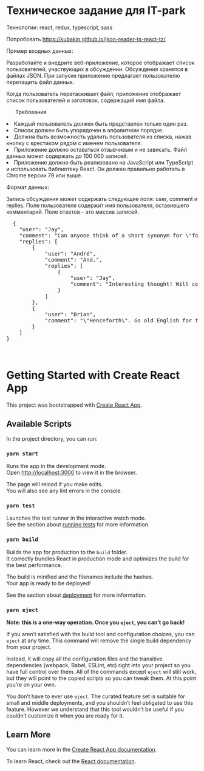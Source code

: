<h1>Техническое задание для IT-park</h1>
<p>Технологии: react, redux, typescript, sass</p>
Попробовать <a href='https://kubakin.github.io/json-reader-ts-react-tz/'>https://kubakin.github.io/json-reader-ts-react-tz/</a>
<p>Пример входных данных:</p>
<p>
Разработайте и внедрите веб-приложение, которое отображает список пользователей, участвующих в обсуждении. Обсуждения хранятся в файлах JSON.
При запуске приложение предлагает пользователю перетащить файл данных.
</p>
<p>

Когда пользователь перетаскивает файл, приложение отображает список пользователей и заголовок, содержащий имя файла.
</p>
<ul>Требования</ul>
<li>Каждый пользователь должен быть представлен только один раз.</li>
<li>Список должен быть упорядочен в алфавитном порядке.</li>
<li>Должна быть возможность удалить пользователя из списка, нажав кнопку с крестиком рядом с именем пользователя.</li>
<li>Приложение должно оставаться отзывчивым и не зависать. Файл данных может содержать до 100 000 записей.</li>
<li>Приложение должно быть реализовано на JavaScript или TypeScript и использовать библиотеку React. Он должен правильно работать в Chrome версии 79 или выше.</li>
<p>
Формат данных:</p>
Запись обсуждения может содержать следующие поля: user, comment и replies. Поле пользователя содержит имя пользователя, оставившего комментарий. Поле ответов - это массив записей.
</p>
<pre>
  {
    "user": "Jay",
    "comment": "Can anyone think of a short synonym for \"followed by\"?",
    "replies": [
        {
            "user": "André",
            "comment": "And.",
            "replies": [
                {
                    "user": "Jay",
                    "comment": "Interesting thought! Will consider that."
                }
            ]
        },
        {
            "user": "Brian",
            "comment": "\"Henceforth\". Go old English for the whole thing!"
        }
    ]
}

 </pre>
  
# Getting Started with Create React App

This project was bootstrapped with [Create React App](https://github.com/facebook/create-react-app).

## Available Scripts

In the project directory, you can run:

### `yarn start`

Runs the app in the development mode.\
Open [http://localhost:3000](http://localhost:3000) to view it in the browser.

The page will reload if you make edits.\
You will also see any lint errors in the console.

### `yarn test`

Launches the test runner in the interactive watch mode.\
See the section about [running tests](https://facebook.github.io/create-react-app/docs/running-tests) for more information.

### `yarn build`

Builds the app for production to the `build` folder.\
It correctly bundles React in production mode and optimizes the build for the best performance.

The build is minified and the filenames include the hashes.\
Your app is ready to be deployed!

See the section about [deployment](https://facebook.github.io/create-react-app/docs/deployment) for more information.

### `yarn eject`

**Note: this is a one-way operation. Once you `eject`, you can’t go back!**

If you aren’t satisfied with the build tool and configuration choices, you can `eject` at any time. This command will remove the single build dependency from your project.

Instead, it will copy all the configuration files and the transitive dependencies (webpack, Babel, ESLint, etc) right into your project so you have full control over them. All of the commands except `eject` will still work, but they will point to the copied scripts so you can tweak them. At this point you’re on your own.

You don’t have to ever use `eject`. The curated feature set is suitable for small and middle deployments, and you shouldn’t feel obligated to use this feature. However we understand that this tool wouldn’t be useful if you couldn’t customize it when you are ready for it.

## Learn More

You can learn more in the [Create React App documentation](https://facebook.github.io/create-react-app/docs/getting-started).

To learn React, check out the [React documentation](https://reactjs.org/).
